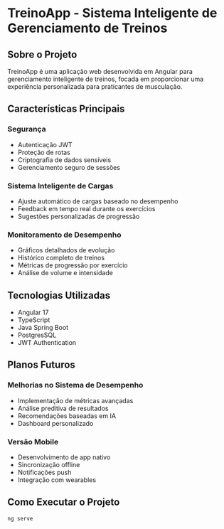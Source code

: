 # TreinoApp - Sistema Inteligente de Gerenciamento de Treinos

## Sobre o Projeto
TreinoApp é uma aplicação web desenvolvida em Angular para gerenciamento inteligente de treinos, focada em proporcionar uma experiência personalizada para praticantes de musculação.

## Características Principais

### Segurança
- Autenticação JWT
- Proteção de rotas
- Criptografia de dados sensíveis
- Gerenciamento seguro de sessões

### Sistema Inteligente de Cargas
- Ajuste automático de cargas baseado no desempenho
- Feedback em tempo real durante os exercícios
- Sugestões personalizadas de progressão

### Monitoramento de Desempenho
- Gráficos detalhados de evolução
- Histórico completo de treinos
- Métricas de progressão por exercício
- Análise de volume e intensidade

## Tecnologias Utilizadas
- Angular 17
- TypeScript
- Java Spring Boot
- PostgresSQL
- JWT Authentication

## Planos Futuros

### Melhorias no Sistema de Desempenho
- Implementação de métricas avançadas
- Análise preditiva de resultados
- Recomendações baseadas em IA
- Dashboard personalizado

### Versão Mobile
- Desenvolvimento de app nativo
- Sincronização offline
- Notificações push
- Integração com wearables

## Como Executar o Projeto

```bash
ng serve
